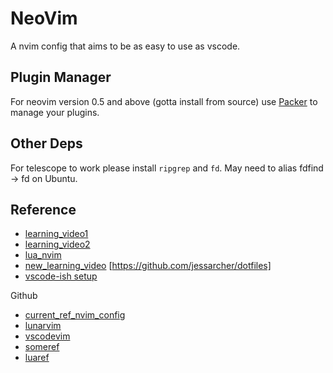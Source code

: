 # NeoVim

A nvim config that aims to be as easy to use as vscode.

## Plugin Manager

For neovim version 0.5 and above (gotta install from source) use [Packer](https://github.com/wbthomason/packer.nvim) to manage your plugins.

## Other Deps
For telescope to work please install `ripgrep` and `fd`. May need to alias fdfind -> fd on Ubuntu.

## Reference
- [learning_video1](https://www.youtube.com/watch?v=gnupOrSEikQ)
- [learning_video2](https://www.youtube.com/watch?v=65Wq4fjREUU)
- [lua_nvim](https://www.youtube.com/watch?v=IP3J56sKtn0)
- [new_learning_video](https://www.youtube.com/watch?v=434tljD-5C8) [https://github.com/jessarcher/dotfiles]
- [vscode-ish setup](https://www.youtube.com/watch?v=GcoHnB5DoFA)

Github
- [current_ref_nvim_config](https://github.com/ChristianChiarulli/nvim/)
- [lunarvim](https://github.com/LunarVim/LunarVim)
- [vscodevim](https://github.com/josethz00/neovim-like-vscode)
- [someref](https://gist.github.com/benawad/b768f5a5bbd92c8baabd363b7e79786f)
- [luaref](https://github.com/mizlan/dots-nightly/tree/lua-port)
